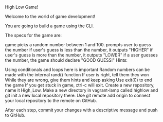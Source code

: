 High Low Game!

Welcome to the world of game development!

You are going to build a game using the CLI.

The specs for the game are:

game picks a random number between 1 and 100.
prompts user to guess the number
if user's guess is less than the number, it outputs "HIGHER"
if user's guess is more than the number, it outputs "LOWER"
if a user guesses the number, the game should declare "GOOD GUESS!"
Hints:

Using conditionals and loops here is important
Random numbers can be made with the internal rand() function
If user is right, tell them they won
While they are wrong, give them hints and keep asking
Use exit(0) to end the game
If you get stuck in game, ctrl-c will exit.
Create a new repository, name it High_Low. Make a new directory in vagrant-lamp called highlow and git init a new local repository there. Use git remote add origin <url> to connect your local repository to the remote on GitHub.

After each step, commit your changes with a descriptive message and push to GitHub.